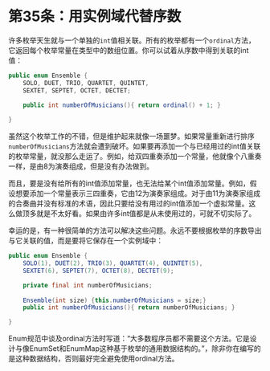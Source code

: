 # 第35条：用实例域代替序数

许多枚举天生就与一个单独的`int`值相关联。所有的枚举都有一个`ordinal`方法，它返回每个枚举常量在类型中的数组位置。你可以试着从序数中得到关联的int值：

```java
public enum Ensemble {
    SOLO, DUET, TRIO, QUARTET, QUINTET,
    SEXTET, SEPTET, OCTET, DECTET;

    public int numberOfMusicians(){ return ordinal() + 1; }
    
}
```

虽然这个枚举工作的不错，但是维护起来就像一场噩梦。如果常量重新进行排序`numberOfMusicians`方法就会遭到破坏。如果要再添加一个与已经用过的int值关联的枚举常量，就没那么走运了。例如，给双四重奏添加一个常量，他就像个八重奏一样，是由8为演奏组成，但是没有办法做到。

而且，要是没有给所有的int值添加常量，也无法给某个int值添加常量。例如，假设想要添加一个常量表示三四重奏，它由12为演奏家组成。对于由11为演奏家组成的合奏曲并没有标准的术语，因此只要给没有用过的int值添加一个虚拟常量。这么做顶多就是不太好看。如果由许多int值都是从未使用过的，可就不切实际了。

幸运的是，有一种很简单的方法可以解决这些问题。永远不要根据枚举的序数导出与它关联的值，而是要将它保存在一个实例域中：

```java
public enum Ensemble {
    SOLO(1), DUET(2), TRIO(3), QUARTET(4), QUINTET(5),
    SEXTET(6), SEPTET(7), OCTET(8), DECTET(9);

    private final int numberOfMusicians;
    
    Ensemble(int size) {this.numberOfMusicians = size;}
    public int numberOfMusicians(){ return numberOfMusicians; }

}
```

Enum规范中谈及ordinal方法时写道：“大多数程序员都不需要这个方法。它是设计与像EnumSet和EnumMap这种基于枚举的通用数据结构的。”，除非你在编写的是这种数据结构，否则最好完全避免使用ordinal方法。